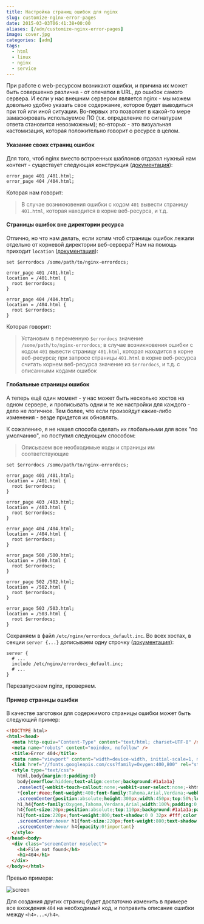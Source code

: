 ```yaml
---
title: Настройка страниц ошибок для nginx
slug: customize-nginx-error-pages
date: 2015-03-03T06:41:38+00:00
aliases: [/adm/customize-nginx-error-pages]
image: cover.jpg
categories: [adm]
tags:
  - html
  - linux
  - nginx
  - service
---
```


При работе с web-ресурсом возникают ошибки, и причина их может быть совершенно различна - от опечатки в URL, до ошибок самого сервера. И если у нас внешним сервером является nginx - мы можем довольно удобно указать свое содержание, которое будет выводиться при той или иной ситуации. Во-первых это позволяет в какой-то мере замаскировать используемое ПО (т.к. определение по сигнатурам ответа становится невозможным); во-вторых - это визуальная кастомизация, которая положительно говорит о ресурсе в целом.

<!--more-->

#### Указание своих страниц ошибок

Для того, чтоб nginx вместо встроенных шаблонов отдавал нужный нам контент - существует следующая конструкция ([документация](http://nginx.org/ru/docs/http/ngx_http_core_module.html#error_page)):

```nginx
error_page 401 /401.html;
error_page 404 /404.html;
```

Которая нам говорит:

> В случае возникновения ошибки с кодом `401` вывести страницу `401.html`, которая находится в корне веб-ресурса, и т.д.

#### Страницы ошибок вне директории ресурса

Отлично, но что нам делать, если хотим чтоб страницы ошибок лежали отдельно от корневой директории веб-сервера? Нам на помощь приходит `location` ([документация](http://nginx.org/ru/docs/http/ngx_http_core_module.html#location)):

```nginx
set $errordocs /some/path/to/nginx-errordocs;

error_page 401 /401.html;
location = /401.html {
  root $errordocs;
}

error_page 404 /404.html;
location = /404.html {
  root $errordocs;
}
```

Которая говорит:

> Установим в переменную `$errordocs` значение `/some/path/to/nginx-errordocs`; в случае возникновения ошибки с кодом `401` вывести страницу `401.html`, которая находится в корне веб-ресурса; при запросе страницы `401.html` в корне веб-ресурса считать корнем веб-ресурса значение из `$errordocs`, и т.д. с описанными кодами ошибок

#### Глобальные страницы ошибок

А теперь ещё один момент - у нас может быть несколько хостов на одном сервере, и прописывать одни и те же настройки для каждого - дело не логичное. Тем более, что если произойдут какие-либо изменения - везде придется их обновлять.

К сожалению, я не нашел способа сделать их глобальными для всех "по умолчанию", но поступил следующим способом:

> Описываем все необходимые коды и страницы им соответствующие

```nginx
set $errordocs /some/path/to/nginx-errordocs;

error_page 401 /401.html;
location = /401.html {
  root $errordocs;
}

error_page 403 /403.html;
location = /403.html {
  root $errordocs;
}

error_page 404 /404.html;
location = /404.html {
  root $errordocs;
}

error_page 500 /500.html;
location = /500.html {
  root $errordocs;
}

error_page 502 /502.html;
location = /502.html {
  root $errordocs;
}

error_page 503 /503.html;
location = /503.html {
  root $errordocs;
}
```

Сохраняем в файл `/etc/nginx/errordocs_default.inc`. Во всех хостах, в секции `server {...}` дописываем одну строчку ([документация](http://nginx.org/ru/docs/ngx_core_module.html#include)):

```nginx
server {
  # ...
  include /etc/nginx/errordocs_default.inc;
  # ...
}
```

Перезапускаем nginx, проверяем.

#### Пример страницы ошибки

В качестве заготовки для содержимого страницы ошибки может быть следующий пример:

```html
<!DOCTYPE html>
<html><head>
  <meta http-equiv="Content-Type" content="text/html; charset=UTF-8" />
  <meta name="robots" content="noindex, nofollow" />
  <title>Error 404</title>
  <meta name="viewport" content="width=device-width, initial-scale=1, maximum-scale=1" />
  <link href="//fonts.googleapis.com/css?family=Oxygen:400,800" rel="stylesheet" type="text/css">
  <style type="text/css">
    html,body{margin:0;padding:0}
    body{overflow:hidden;text-align:center;background:#1a1a1a}
    .noselect{-webkit-touch-callout:none;-webkit-user-select:none;-khtml-user-select:none;-moz-user-select:none;-ms-user-select:none;user-select:none}
    *{color:#eee;font-weight:400;font-family:Tahoma,Arial,Verdana;-webkit-transition:all .3s;-moz-transition:all .3s;-o-transition:all .3s;cursor:default;-webkit-font-smoothing:antialiased!important}
    .screenCenter{position:absolute;height:300px;width:450px;top:50%;left:50%;margin:-150px 0 0 -225px}
    h1,h4{font-family:Oxygen,Tahoma,Verdana,Arial;width:100%;padding:0;margin:0;text-align:center}
    h4{font-size:20px;position:absolute;top:110px;background:#1a1a1a;padding:10px 0;z-index:10}
    h1{font-size:220px;font-weight:800;text-shadow:0 0 32px #fff;color:transparent;opacity:.7;z-index:1}
    .screenCenter:hover h1{font-size:220px;font-weight:800;text-shadow:0 3px 3px rgba(0,0,0,1);color:#fff;opacity:1!important}
    .screenCenter:hover h4{opacity:0!important}
  </style>
</head><body>
  <div class="screenCenter noselect">
    <h4>File not found</h4>
    <h1>404</h1>
  </div>
</body></html>
```

Превью примера:

![screen](https://hsto.org/files/2f2/eef/c10/2f2eefc100fe4c918cad22b54f5efe72.gif)

Для создания других страниц будет достаточно изменить в примере все вхождения `404` на необходимый код, и поправить описание ошибки между `<h4>...</h4>`.
